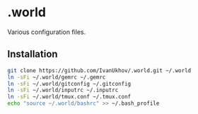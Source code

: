 # .world

Various configuration files.

## Installation

```bash
git clone https://github.com/IvanUkhov/.world.git ~/.world
ln -sFi ~/.world/gemrc ~/.gemrc
ln -sFi ~/.world/gitconfig ~/.gitconfig
ln -sFi ~/.world/inputrc ~/.inputrc
ln -sFi ~/.world/tmux.conf ~/.tmux.conf
echo "source ~/.world/bashrc" >> ~/.bash_profile
```
